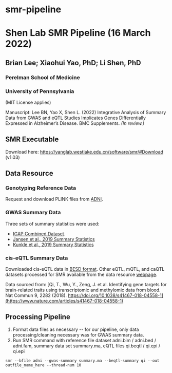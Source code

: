 # smr-pipeline

# Shen Lab SMR Pipeline (16 March 2022)
## Brian Lee; Xiaohui Yao, PhD; Li Shen, PhD
### Perelman School of Medicine 
### University of Pennsylvania


(MIT License applies)

Manuscript: Lee BN, Yao X, Shen L. (2022) Integrative Analysis of Summary Data from GWAS and eQTL Studies Implicates Genes Differentially Expressed in Alzheimer’s Disease. BMC Supplements. _(In review.)_

## **SMR Executable**
Download here: https://yanglab.westlake.edu.cn/software/smr/#Download (v1.03)

## **Data Resource**

### Genotyping Reference Data
Request and download PLINK files from [ADNI](adni.loni.usc.edu).

### GWAS Summary Data

Three sets of summary statistics were used:
- [IGAP Combined Dataset](www.niagads.org/datasets/ng00036).
- [Jansen et al., 2019 Summary Statistics](https://ctg.cncr.nl/software/summary_statistics)
- [Kunkle et al., 2019 Summary Statistics](https://www.niagads.org/datasets/ng00075)

### cis-eQTL Summary Data
Downloaded cis-eQTL data in [BESD format](https://yanglab.westlake.edu.cn/data/SMR/GTEx-brain.tar.gz). Other eQTL, mQTL, and caQTL datasets processed for SMR available from the data resource [webpage](https://yanglab.westlake.edu.cn/software/smr/#DataResource).

Data sourced from: [Qi, T., Wu, Y., Zeng, J. et al. Identifying gene targets for brain-related traits using transcriptomic and methylomic data from blood. Nat Commun 9, 2282 (2018). https://doi.org/10.1038/s41467-018-04558-1](https://www.nature.com/articles/s41467-018-04558-1)

## Processing Pipeline
1. Format data files as necessary -- for our pipeline, only data processing/cleaning necessary was for GWAS summary data.
2. Run SMR command with reference file dataset adni.bim / adni.bed / adni.fam, summary data set summary.ma, eQTL files qi.beqtl / qi.epi / qi.epi

```
smr --bfile adni --gwas-summary summary.ma --beqtl-summary qi --out outfile_name_here --thread-num 10
```
